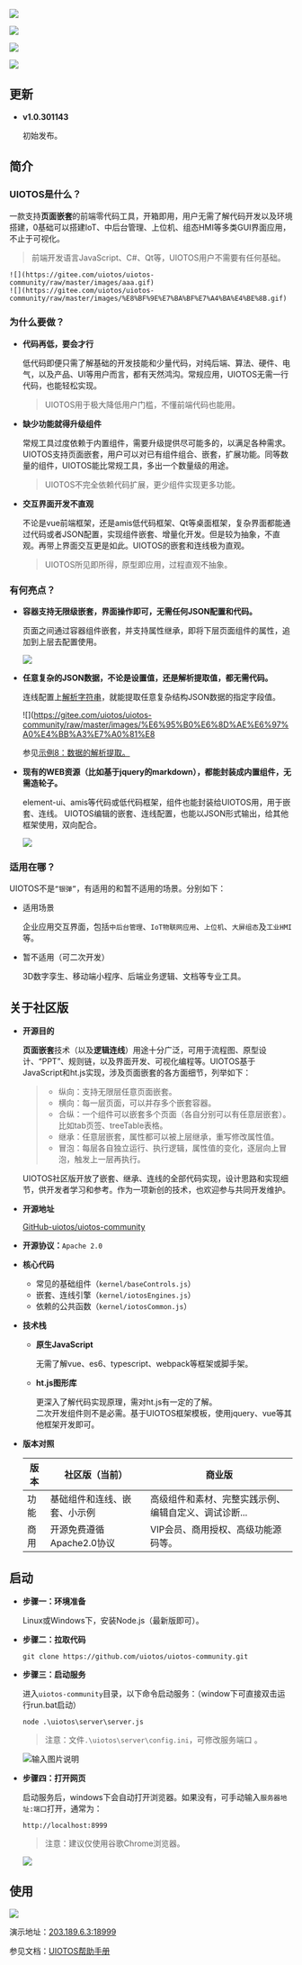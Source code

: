 ![](https://gitee.com/uiotos/uiotos-community/raw/master/images/%E5%B7%A5%E5%85%B7%E5%A4%96%E8%A7%82.jpg)

![](https://gitee.com/uiotos/uiotos-community/raw/master/images/%E7%A4%BA%E4%BE%8B%E6%95%88%E6%9E%9C.png)

![](https://gitee.com/uiotos/uiotos-community/raw/master/images/CMCC.png)

![](https://gitee.com/uiotos/uiotos-community/raw/master/images/%E6%8B%9B%E5%95%86%E7%A7%9F%E8%B5%81.gif)

## 更新

- **v1.0.301143** 
      
    初始发布。

## 简介

### UIOTOS是什么？

一款支持**页面嵌套**的前端零代码工具，开箱即用，用户无需了解代码开发以及环境搭建，0基础可以搭建IoT、中后台管理、上位机、组态HMI等多类GUI界面应用，不止于可视化。
    
>前端开发语言JavaScript、C#、Qt等，UIOTOS用户不需要有任何基础。

    ![](https://gitee.com/uiotos/uiotos-community/raw/master/images/aaa.gif)
    ![](https://gitee.com/uiotos/uiotos-community/raw/master/images/%E8%BF%9E%E7%BA%BF%E7%A4%BA%E4%BE%8B.gif)

<a name="Y8OBl"></a>
### 为什么要做？

- **代码再低，要会才行**

    低代码即便只需了解基础的开发技能和少量代码，对纯后端、算法、硬件、电气，以及产品、UI等用户而言，都有天然鸿沟。常规应用，UIOTOS无需一行代码，也能轻松实现。
    > UIOTOS用于极大降低用户门槛，不懂前端代码也能用。

- **缺少功能就得升级组件**

    常规工具过度依赖于内置组件，需要升级提供尽可能多的，以满足各种需求。UIOTOS支持页面嵌套，用户可以对已有组件组合、嵌套，扩展功能。同等数量的组件，UIOTOS能比常规工具，多出一个数量级的用途。
    > UIOTOS不完全依赖代码扩展，更少组件实现更多功能。

- **交互界面开发不直观**

    不论是vue前端框架，还是amis低代码框架、Qt等桌面框架，复杂界面都能通过代码或者JSON配置，实现组件嵌套、增量化开发。但是较为抽象，不直观。再带上界面交互更是如此。UIOTOS的嵌套和连线极为直观。
    > UIOTOS所见即所得，原型即应用，过程直观不抽象。

<a name="Tg2XA"></a>
### 有何亮点？
- **容器支持无限级嵌套，界面操作即可，无需任何JSON配置和代码。** 

    页面之间通过容器组件嵌套，并支持属性继承，即将下层页面组件的属性，追加到上层去配置使用。

    ![](https://gitee.com/uiotos/uiotos-community/raw/master/images/%E9%A1%B5%E9%9D%A2%E5%B5%8C%E5%A5%97.gif)

- **任意复杂的JSON数据，不论是设置值，还是解析提取值，都无需代码。**

    连线配置上[解析字符串](https://www.yuque.com/liuhuo-nc809/uiotos/zl6xhi59n2xww3oq#KfdCR)，就能提取任意复杂结构JSON数据的指定字段值。

    ![](https://gitee.com/uiotos/uiotos-community/raw/master/images/%E6%95%B0%E6%8D%AE%E6%97%A0%E4%BB%A3%E7%A0%81%E8

     参见[示例8：数据的解析提取。](https://www.yuque.com/liuhuo-nc809/uiotos/yg8bvqzv5fw2kkty)

- **现有的WEB资源（比如基于jquery的markdown），都能封装成内置组件，无需造轮子。**
 
    element-ui、amis等代码或低代码框架，组件也能封装给UIOTOS用，用于嵌套、连线。
UIOTOS编辑的嵌套、连线配置，也能以JSON形式输出，给其他框架使用，双向配合。

    ![](https://gitee.com/uiotos/uiotos-community/raw/master/images/markdown%E7%BB%84%E4%BB%B6.png)
    
<a name="dXcPx"></a>
### 适用在哪？
UIOTOS不是`“银弹”`，有适用的和暂不适用的场景。分别如下：

- 适用场景

    企业应用交互界面，包括`中后台管理`、`IoT物联网应用`、`上位机`、`大屏组态`及`工业HMI`等。

- 暂不适用（可二次开发）

    3D数字孪生、移动端小程序、后端业务逻辑、文档等专业工具。

## 关于社区版
- **开源目的**

    **页面嵌套**技术（以及**逻辑连线**）用途十分广泛，可用于流程图、原型设计、“PPT”、规则链，以及界面开发、可视化编程等。UIOTOS基于JavaScript和ht.js实现，涉及页面嵌套的各方面细节，列举如下：
    > - 纵向：支持无限层任意页面嵌套。
    > - 横向：每一层页面，可以并存多个嵌套容器。
    > - 合纵：一个组件可以嵌套多个页面（各自分别可以有任意层嵌套）。比如tab页签、treeTable表格。
    > - 继承：任意层嵌套，属性都可以被上层继承，重写修改属性值。
    > - 冒泡：每层各自独立运行、执行逻辑，属性值的变化，逐层向上冒泡，触发上一层再执行。

    UIOTOS社区版开放了嵌套、继承、连线的全部代码实现，设计思路和实现细节，供开发者学习和参考。作为一项新创的技术，也欢迎参与共同开发维护。

- **开源地址**

    [GitHub-uiotos/uiotos-community](https://github.com/uiotos/uiotos-community)

- **开源协议：**`Apache 2.0`
- **核心代码**
   - 常见的基础组件（`kernel/baseControls.js`）
   - 嵌套、连线引擎（`kernel/iotosEngines.js`）
   - 依赖的公共函数（`kernel/iotosCommon.js`）
- **技术栈**
   - **原生JavaScript**

        无需了解vue、es6、typescript、webpack等框架或脚手架。

    - **ht.js图形库**

        更深入了解代码实现原理，需对ht.js有一定的了解。<br />二次开发组件则不是必需。基于UIOTOS框架模板，使用jquery、vue等其他框架开发即可。

- **版本对照**

    | 版本 | **社区版（当前）** | **商业版** |
    | --- | --- | --- |
    | 功能 | 基础组件和连线、嵌套、小示例 | 高级组件和素材、完整实践示例、编辑自定义、调试诊断... |
    | 商用 | 开源免费遵循Apache2.0协议 | VIP会员、商用授权、高级功能源码等。 | 

<a name="yHLpL"></a>
## 启动

- **步骤一：环境准备**

    Linux或Windows下，安装Node.js（最新版即可）。

- **步骤二：拉取代码**
    ```
    git clone https://github.com/uiotos/uiotos-community.git
    ```

- **步骤三：启动服务**

    进入`uiotos-community`目录，以下命令启动服务：（window下可直接双击运行run.bat启动）
    ```
    node .\uiotos\server\server.js
    ```
    > 注意：文件`.\uiotos\server\config.ini`，可修改服务端口 。

    
    ![输入图片说明](https://gitee.com/uiotos/uiotos-community/raw/master/images/%E6%97%A0%E4%BB%A3%E7%A0%81%E5%B9%B3%E5%8F%B0%E5%90%AF%E5%8A%A8.png)

- **步骤四：打开网页**

    启动服务后，windows下会自动打开浏览器。如果没有，可手动输入`服务器地址:端口`打开，通常为：
    ```
    http://localhost:8999
    ```
    > 注意：建议仅使用谷歌Chrome浏览器。	

    ![](https://gitee.com/uiotos/uiotos-community/raw/master/images/UIOTOS%E9%A6%96%E9%A1%B5.png)

<a name="dMCwf"></a>
## 使用

![](https://gitee.com/uiotos/uiotos-community/raw/master/images/%E7%A4%BA%E4%BE%8B.jpg)

演示地址：[203.189.6.3:18999](http://203.189.6.3:18999/)

参见文档：[UIOTOS帮助手册](https://www.yuque.com/liuhuo-nc809/uiotos?#%20%E3%80%8AUIOTOS%E3%80%8B)